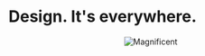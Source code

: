 # Design. It's everywhere.


<p align="center">
  <img src="https://gradually.co/wp-content/uploads/2020/11/GD29-Intro.png" title="Magnificent"/>
</p>
